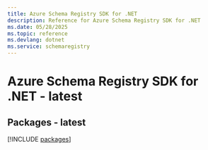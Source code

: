 ```yaml
---
title: Azure Schema Registry SDK for .NET
description: Reference for Azure Schema Registry SDK for .NET
ms.date: 05/28/2025
ms.topic: reference
ms.devlang: dotnet
ms.service: schemaregistry
---
```

# Azure Schema Registry SDK for .NET - latest
## Packages - latest
[!INCLUDE [packages](schema-registry-index.md)]